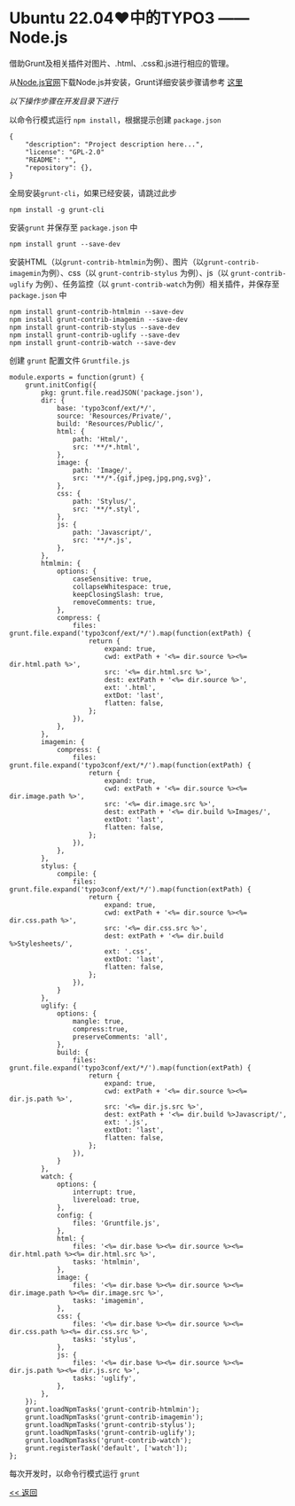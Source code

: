 # Ubuntu 22.04♥中的TYPO3 —— Node.js

借助Grunt及相关插件对图片、.html、.css和.js进行相应的管理。

从[Node.js官网](https://nodejs.org/)下载Node.js并安装，Grunt详细安装步骤请参考 [这里](https://gruntjs.com/getting-started)

*以下操作步骤在开发目录下进行*

以命令行模式运行 `npm install`，根据提示创建 `package.json`

    {
        "description": "Project description here...",
        "license": "GPL-2.0"
        "README": "",
        "repository": {},
    }

全局安装`grunt-cli`，如果已经安装，请跳过此步

    npm install -g grunt-cli

安装`grunt` 并保存至 `package.json` 中

    npm install grunt --save-dev

安装HTML（以`grunt-contrib-htmlmin`为例）、图片（以`grunt-contrib-imagemin`为例）、css（以 `grunt-contrib-stylus` 为例）、js（以 `grunt-contrib-uglify` 为例）、任务监控（以 `grunt-contrib-watch`为例）相关插件，并保存至 `package.json` 中

    npm install grunt-contrib-htmlmin --save-dev
    npm install grunt-contrib-imagemin --save-dev
    npm install grunt-contrib-stylus --save-dev
    npm install grunt-contrib-uglify --save-dev
    npm install grunt-contrib-watch --save-dev

创建 `grunt` 配置文件 `Gruntfile.js`

    module.exports = function(grunt) {
        grunt.initConfig({
            pkg: grunt.file.readJSON('package.json'),
            dir: {
                base: 'typo3conf/ext/*/',
                source: 'Resources/Private/',
                build: 'Resources/Public/',
                html: {
                    path: 'Html/',
                    src: '**/*.html',
                },
                image: {
                    path: 'Image/',
                    src: '**/*.{gif,jpeg,jpg,png,svg}',
                },
                css: {
                    path: 'Stylus/',
                    src: '**/*.styl',
                },
                js: {
                    path: 'Javascript/',
                    src: '**/*.js',
                },
            },
            htmlmin: {
                options: {
                    caseSensitive: true,
                    collapseWhitespace: true,
                    keepClosingSlash: true,
                    removeComments: true,
                },
                compress: {
                    files: grunt.file.expand('typo3conf/ext/*/').map(function(extPath) {
                        return {
                            expand: true,
                            cwd: extPath + '<%= dir.source %><%= dir.html.path %>',
                            src: '<%= dir.html.src %>',
                            dest: extPath + '<%= dir.source %>',
                            ext: '.html',
                            extDot: 'last',
                            flatten: false,
                        };
                    }),
                },
            },
            imagemin: {
                compress: {
                    files: grunt.file.expand('typo3conf/ext/*/').map(function(extPath) {
                        return {
                            expand: true,
                            cwd: extPath + '<%= dir.source %><%= dir.image.path %>',
                            src: '<%= dir.image.src %>',
                            dest: extPath + '<%= dir.build %>Images/',
                            extDot: 'last',
                            flatten: false,
                        };
                    }),
                },
            },
            stylus: {
                compile: {
                    files: grunt.file.expand('typo3conf/ext/*/').map(function(extPath) {
                        return {
                            expand: true,
                            cwd: extPath + '<%= dir.source %><%= dir.css.path %>',
                            src: '<%= dir.css.src %>',
                            dest: extPath + '<%= dir.build %>Stylesheets/',
                            ext: '.css',
                            extDot: 'last',
                            flatten: false,
                        };
                    }),
                }
            },
            uglify: {
                options: {
                    mangle: true,
                    compress:true,
                    preserveComments: 'all',
                },
                build: {
                    files: grunt.file.expand('typo3conf/ext/*/').map(function(extPath) {
                        return {
                            expand: true,
                            cwd: extPath + '<%= dir.source %><%= dir.js.path %>',
                            src: '<%= dir.js.src %>',
                            dest: extPath + '<%= dir.build %>Javascript/',
                            ext: '.js',
                            extDot: 'last',
                            flatten: false,
                        };
                    }),
                }
            },
            watch: {
                options: {
                    interrupt: true,
                    livereload: true,
                },
                config: {
                    files: 'Gruntfile.js',
                },
                html: {
                    files: '<%= dir.base %><%= dir.source %><%= dir.html.path %><%= dir.html.src %>',
                    tasks: 'htmlmin',
                },
                image: {
                    files: '<%= dir.base %><%= dir.source %><%= dir.image.path %><%= dir.image.src %>',
                    tasks: 'imagemin',
                },
                css: {
                    files: '<%= dir.base %><%= dir.source %><%= dir.css.path %><%= dir.css.src %>',
                    tasks: 'stylus',
                },
                js: {
                    files: '<%= dir.base %><%= dir.source %><%= dir.js.path %><%= dir.js.src %>',
                    tasks: 'uglify',
                },
            },
        });
        grunt.loadNpmTasks('grunt-contrib-htmlmin');
        grunt.loadNpmTasks('grunt-contrib-imagemin');
        grunt.loadNpmTasks('grunt-contrib-stylus');
        grunt.loadNpmTasks('grunt-contrib-uglify');
        grunt.loadNpmTasks('grunt-contrib-watch');
        grunt.registerTask('default', ['watch']);
    };

每次开发时，以命令行模式运行 `grunt`

[<< 返回](../README.md)